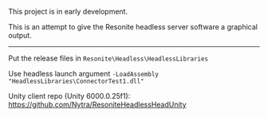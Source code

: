This project is in early development.

This is an attempt to give the Resonite headless server software a graphical output.

---

Put the release files in `Resonite\Headless\HeadlessLibraries`

Use headless launch argument `-LoadAssembly "HeadlessLibraries\ConnectorTest1.dll"`

Unity client repo (Unity 6000.0.25f1): https://github.com/Nytra/ResoniteHeadlessHeadUnity
